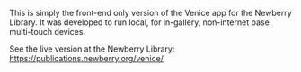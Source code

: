 This is simply the front-end only version of the Venice app for the Newberry Library. It was developed to run local, for in-gallery, non-internet base multi-touch devices.

See the live version at the Newberry Library: https://publications.newberry.org/venice/

